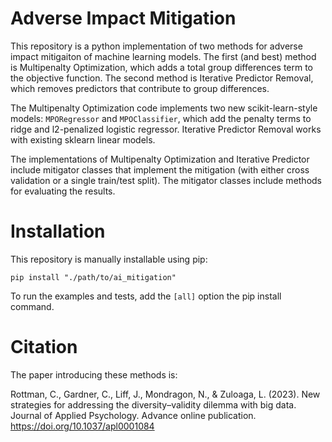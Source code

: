 # Adverse Impact Mitigation

This repository is a python implementation of two methods for adverse impact mitigaiton of machine learning models. The first (and best) method is Multipenalty Optimization, which adds a total group differences term to the objective function. The second method is Iterative Predictor Removal, which removes predictors that contribute to group differences.

The Multipenalty Optimization code implements two new scikit-learn-style models: `MPORegressor` and `MPOClassifier`, which add the penalty terms to ridge and l2-penalized logistic regressor. Iterative Predictor Removal works with existing sklearn linear models.

The implementations of Multipenalty Optimization and Iterative Predictor include mitigator classes that implement the mitigation (with either cross validation or a single train/test split). The mitigator classes include methods for evaluating the results.


# Installation

This repository is manually installable using pip:

```
pip install "./path/to/ai_mitigation"
```

To run the examples and tests, add the `[all]` option the pip install command.

# Citation

The paper introducing these methods is:

Rottman, C., Gardner, C., Liff, J., Mondragon, N., & Zuloaga, L. (2023). New strategies for addressing the diversity–validity dilemma with big data. Journal of Applied Psychology. Advance online publication. https://doi.org/10.1037/apl0001084
